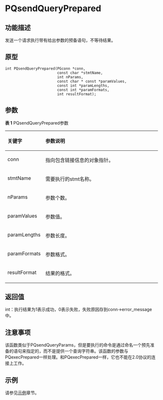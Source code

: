 # PQsendQueryPrepared<a name="ZH-CN_TOPIC_0242380585"></a>

## 功能描述<a name="zh-cn_topic_0241735630_section1390173422515"></a>

发送一个请求执行带有给出参数的预备语句，不等待结果。

## 原型<a name="zh-cn_topic_0241735630_section1368952105717"></a>

```
int PQsendQueryPrepared(PGconn *conn,
                        const char *stmtName,
                        int nParams,
                        const char * const *paramValues,
                        const int *paramLengths,
                        const int *paramFormats,
                        int resultFormat);
```

## 参数<a name="zh-cn_topic_0241735630_zh-cn_topic_0237120432_zh-cn_topic_0059778852_s1c9b27937d964eaba00ae77fe1cd2c71"></a>

**表 1**  PQsendQueryPrepared参数

<a name="zh-cn_topic_0241735630_zh-cn_topic_0237120432_zh-cn_topic_0059778852_t82b61d38241342ffa2c83b3e50393841"></a>
<table><thead align="left"><tr id="zh-cn_topic_0241735630_zh-cn_topic_0237120432_zh-cn_topic_0059778852_r3ec068cec36347ccb83a7f18cf131215"><th class="cellrowborder" valign="top" width="23.27%" id="mcps1.2.3.1.1"><p id="zh-cn_topic_0241735630_zh-cn_topic_0237120432_zh-cn_topic_0059778852_a44a45da69b324aa4b5c1187191ec5c77"><a name="zh-cn_topic_0241735630_zh-cn_topic_0237120432_zh-cn_topic_0059778852_a44a45da69b324aa4b5c1187191ec5c77"></a><a name="zh-cn_topic_0241735630_zh-cn_topic_0237120432_zh-cn_topic_0059778852_a44a45da69b324aa4b5c1187191ec5c77"></a><strong id="zh-cn_topic_0241735630_zh-cn_topic_0237120432_zh-cn_topic_0059778852_a78fd62134c834d6ab90eace249f90f74"><a name="zh-cn_topic_0241735630_zh-cn_topic_0237120432_zh-cn_topic_0059778852_a78fd62134c834d6ab90eace249f90f74"></a><a name="zh-cn_topic_0241735630_zh-cn_topic_0237120432_zh-cn_topic_0059778852_a78fd62134c834d6ab90eace249f90f74"></a>关键字</strong></p>
</th>
<th class="cellrowborder" valign="top" width="76.73%" id="mcps1.2.3.1.2"><p id="zh-cn_topic_0241735630_zh-cn_topic_0237120432_zh-cn_topic_0059778852_aee2bc08a3b8f47bf81fb032ef089ba6d"><a name="zh-cn_topic_0241735630_zh-cn_topic_0237120432_zh-cn_topic_0059778852_aee2bc08a3b8f47bf81fb032ef089ba6d"></a><a name="zh-cn_topic_0241735630_zh-cn_topic_0237120432_zh-cn_topic_0059778852_aee2bc08a3b8f47bf81fb032ef089ba6d"></a><strong id="zh-cn_topic_0241735630_zh-cn_topic_0237120432_zh-cn_topic_0059778852_a51048b44452847fabe05c8633f0220cf"><a name="zh-cn_topic_0241735630_zh-cn_topic_0237120432_zh-cn_topic_0059778852_a51048b44452847fabe05c8633f0220cf"></a><a name="zh-cn_topic_0241735630_zh-cn_topic_0237120432_zh-cn_topic_0059778852_a51048b44452847fabe05c8633f0220cf"></a>参数说明</strong></p>
</th>
</tr>
</thead>
<tbody><tr id="zh-cn_topic_0241735630_zh-cn_topic_0237120432_zh-cn_topic_0059778852_r89c7807f135840058d4a248137b3ca08"><td class="cellrowborder" valign="top" width="23.27%" headers="mcps1.2.3.1.1 "><p id="zh-cn_topic_0241735630_p23111054217"><a name="zh-cn_topic_0241735630_p23111054217"></a><a name="zh-cn_topic_0241735630_p23111054217"></a>conn</p>
</td>
<td class="cellrowborder" valign="top" width="76.73%" headers="mcps1.2.3.1.2 "><p id="zh-cn_topic_0241735630_p1393801515211"><a name="zh-cn_topic_0241735630_p1393801515211"></a><a name="zh-cn_topic_0241735630_p1393801515211"></a>指向包含链接信息的对象指针。</p>
</td>
</tr>
<tr id="zh-cn_topic_0241735630_row3316185018428"><td class="cellrowborder" valign="top" width="23.27%" headers="mcps1.2.3.1.1 "><p id="zh-cn_topic_0241735630_p931755034217"><a name="zh-cn_topic_0241735630_p931755034217"></a><a name="zh-cn_topic_0241735630_p931755034217"></a>stmtName</p>
</td>
<td class="cellrowborder" valign="top" width="76.73%" headers="mcps1.2.3.1.2 "><p id="zh-cn_topic_0241735630_p1431715054219"><a name="zh-cn_topic_0241735630_p1431715054219"></a><a name="zh-cn_topic_0241735630_p1431715054219"></a>需要执行的stmt名称。</p>
</td>
</tr>
<tr id="zh-cn_topic_0241735630_row4482953194215"><td class="cellrowborder" valign="top" width="23.27%" headers="mcps1.2.3.1.1 "><p id="zh-cn_topic_0241735630_p19483053144212"><a name="zh-cn_topic_0241735630_p19483053144212"></a><a name="zh-cn_topic_0241735630_p19483053144212"></a>nParams</p>
</td>
<td class="cellrowborder" valign="top" width="76.73%" headers="mcps1.2.3.1.2 "><p id="zh-cn_topic_0241735630_p174838537427"><a name="zh-cn_topic_0241735630_p174838537427"></a><a name="zh-cn_topic_0241735630_p174838537427"></a>参数个数。</p>
</td>
</tr>
<tr id="zh-cn_topic_0241735630_row831145720425"><td class="cellrowborder" valign="top" width="23.27%" headers="mcps1.2.3.1.1 "><p id="zh-cn_topic_0241735630_p183111857174215"><a name="zh-cn_topic_0241735630_p183111857174215"></a><a name="zh-cn_topic_0241735630_p183111857174215"></a>paramValues</p>
</td>
<td class="cellrowborder" valign="top" width="76.73%" headers="mcps1.2.3.1.2 "><p id="zh-cn_topic_0241735630_p73121557154217"><a name="zh-cn_topic_0241735630_p73121557154217"></a><a name="zh-cn_topic_0241735630_p73121557154217"></a>参数值。</p>
</td>
</tr>
<tr id="zh-cn_topic_0241735630_row16597160194319"><td class="cellrowborder" valign="top" width="23.27%" headers="mcps1.2.3.1.1 "><p id="zh-cn_topic_0241735630_p17598603438"><a name="zh-cn_topic_0241735630_p17598603438"></a><a name="zh-cn_topic_0241735630_p17598603438"></a>paramLengths</p>
</td>
<td class="cellrowborder" valign="top" width="76.73%" headers="mcps1.2.3.1.2 "><p id="zh-cn_topic_0241735630_p759811024316"><a name="zh-cn_topic_0241735630_p759811024316"></a><a name="zh-cn_topic_0241735630_p759811024316"></a>参数长度。</p>
</td>
</tr>
<tr id="zh-cn_topic_0241735630_row867391714318"><td class="cellrowborder" valign="top" width="23.27%" headers="mcps1.2.3.1.1 "><p id="zh-cn_topic_0241735630_p16731817194314"><a name="zh-cn_topic_0241735630_p16731817194314"></a><a name="zh-cn_topic_0241735630_p16731817194314"></a>paramFormats</p>
</td>
<td class="cellrowborder" valign="top" width="76.73%" headers="mcps1.2.3.1.2 "><p id="zh-cn_topic_0241735630_p6673417124318"><a name="zh-cn_topic_0241735630_p6673417124318"></a><a name="zh-cn_topic_0241735630_p6673417124318"></a>参数格式。</p>
</td>
</tr>
<tr id="zh-cn_topic_0241735630_row12806112084311"><td class="cellrowborder" valign="top" width="23.27%" headers="mcps1.2.3.1.1 "><p id="zh-cn_topic_0241735630_p138061020164318"><a name="zh-cn_topic_0241735630_p138061020164318"></a><a name="zh-cn_topic_0241735630_p138061020164318"></a>resultFormat</p>
</td>
<td class="cellrowborder" valign="top" width="76.73%" headers="mcps1.2.3.1.2 "><p id="zh-cn_topic_0241735630_p1807162015437"><a name="zh-cn_topic_0241735630_p1807162015437"></a><a name="zh-cn_topic_0241735630_p1807162015437"></a>结果的格式。</p>
</td>
</tr>
</tbody>
</table>

## 返回值<a name="zh-cn_topic_0241735630_section17296198165816"></a>

int：执行结果为1表示成功，0表示失败，失败原因存到conn-\>error\_message中。

## 注意事项<a name="zh-cn_topic_0241735630_zh-cn_topic_0237120433_zh-cn_topic_0059777949_sb1b6942996a64e589fdfdfb1c00fa519"></a>

该函数类似于PQsendQueryParams，但是要执行的命令是通过命名一个预先准备的语句来指定的，而不是提供一个查询字符串。该函数的参数与PQexecPrepared一样处理。和PQexecPrepared一样，它也不能在2.0协议的连接上工作。

## 示例<a name="zh-cn_topic_0241735630_section19689722205811"></a>

请参见[示例](示例-3.md)章节。

